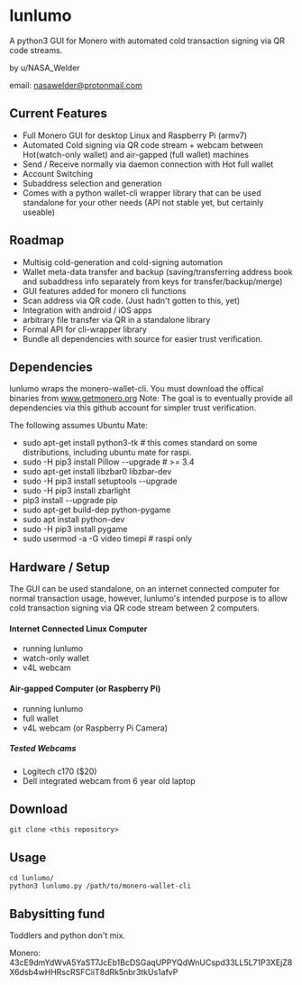# lunlumo
A python3 GUI for Monero with automated cold transaction signing via QR code streams.

by u/NASA_Welder

email: nasawelder@protonmail.com

## Current Features

* Full Monero GUI for desktop Linux and Raspberry Pi (armv7)
* Automated Cold signing via QR code stream + webcam between Hot(watch-only wallet) and air-gapped (full wallet) machines
* Send / Receive normally via daemon connection with Hot full wallet
* Account Switching
* Subaddress selection and generation
* Comes with a python wallet-cli wrapper library that can be used standalone for your other needs (API not stable yet, but certainly useable)

## Roadmap

* Multisig cold-generation and cold-signing automation
* Wallet meta-data transfer and backup (saving/transferring address book and subaddress info separately from keys for transfer/backup/merge)
* GUI features added for monero cli functions
* Scan address via QR code. (Just hadn't gotten to this, yet)
* Integration with android / iOS apps
* arbitrary file transfer via QR in a standalone library
* Formal API for cli-wrapper library
* Bundle all dependencies with source for easier trust verification.


## Dependencies
lunlumo wraps the monero-wallet-cli. You must download the offical binaries from www.getmonero.org
Note: The goal is to eventually provide all dependencies via this github account for simpler trust verification.

The following assumes Ubuntu Mate:
* sudo apt-get install python3-tk       # this comes standard on some distributions, including ubuntu mate for raspi.
* sudo -H pip3 install Pillow --upgrade # >= 3.4
* sudo apt-get install libzbar0 libzbar-dev
* sudo -H pip3 install setuptools --upgrade
* sudo -H pip3 install zbarlight
* pip3 install --upgrade pip
* sudo apt-get build-dep python-pygame
* sudo apt install python-dev
* sudo -H pip3 install pygame
* sudo usermod -a -G video timepi  # raspi only

## Hardware / Setup
The GUI can be used standalone, on an internet connected computer for normal transaction usage, however, lunlumo's intended purpose is to allow cold transaction signing via QR code stream between 2 computers.

#### Internet Connected Linux Computer
* running lunlumo
* watch-only wallet
* v4L webcam

#### Air-gapped Computer (or Raspberry Pi)
* running lunlumo
* full wallet
* v4L webcam (or Raspberry Pi Camera)

##### Tested Webcams
* Logitech c170 ($20)
* Dell integrated webcam from 6 year old laptop

## Download
    git clone <this repository>

## Usage
    cd lunlumo/
    python3 lunlumo.py /path/to/monero-wallet-cli

## Babysitting fund

Toddlers and python don't mix.

Monero:
43cE9dmYdWvA5YaST7JcEb1BcDSGaqUPPYQdWnUCspd33LL5L71P3XEjZ8X6dsb4wHHRscRSFCiiT8dRk5nbr3tkUs1afvP
